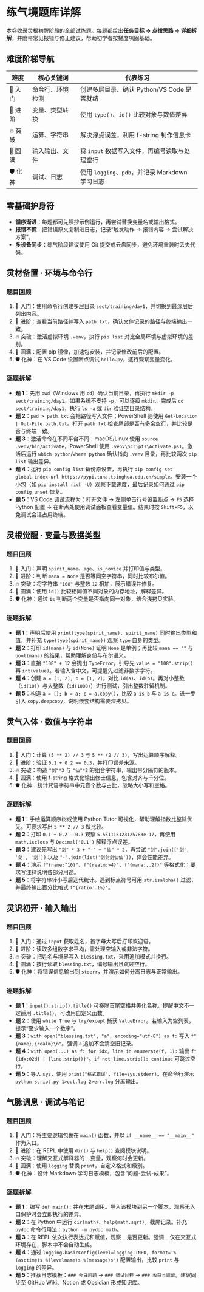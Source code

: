 # 练气境题库详解

本卷收录灵根初醒阶段的全部试炼题。每题都给出**任务目标 → 点拨思路 → 详细拆解**，并附带常见报错与修正建议，帮助初学者按梯度巩固基础。

## 难度阶梯导航

| 难度 | 核心关键词 | 代表练习 |
| --- | --- | --- |
| 🌱 入门 | 命令行、环境检测 | 创建多层目录、确认 Python/VS Code 是否就绪 |
| 🌿 进阶 | 变量、类型转换 | 使用 `type()`、`id()` 比较对象与数值差异 |
| 🔥 突破 | 运算、字符串 | 解决浮点误差，利用 f-string 制作信息卡 |
| 🌟 圆满 | 输入输出、文件 | 将 `input` 数据写入文件，再编号读取与处理空行 |
| 🛡️ 化神 | 调试、日志 | 使用 `logging`、`pdb`，并记录 Markdown 学习日志 |

## 零基础护身符

- **循序渐进**：每题都可先照抄示例运行，再尝试替换变量名或输出格式。
- **报错不慌**：把错误原文复制进日志，记录“触发动作 → 报错内容 → 尝试解决方案”。
- **多设备同步**：练气阶段建议使用 Git 提交或云盘同步，避免环境重装时丢失代码。

## 灵材备置 · 环境与命令行

### 题目回顾
1. 🌱 入门：使用命令行创建多层目录 `sect/training/day1`，并切换到最深层后列出内容。
2. 🌿 进阶：查看当前路径并写入 `path.txt`，确认文件记录的路径与终端输出一致。
3. 🔥 突破：激活虚拟环境 `.venv`，执行 `pip list` 对比全局环境与虚拟环境的差别。
4. 🌟 圆满：配置 pip 镜像，加速包安装，并记录修改前后的配置。
5. 🛡️ 化神：在 VS Code 设置断点调试 `hello.py`，逐行观察变量变化。

### 逐题拆解
- **题 1**：先用 `pwd`（Windows 用 `cd`）确认当前目录，再执行 `mkdir -p sect/training/day1`。如果系统不支持 `-p`，可以逐级 `mkdir`。完成后 `cd sect/training/day1`，执行 `ls -a` 或 `dir` 验证空目录结构。
- **题 2**：`pwd > path.txt` 会把路径写入文件；PowerShell 则使用 `Get-Location | Out-File path.txt`。打开 `path.txt` 检查尾部是否有多余空行，并比较是否与终端一致。
- **题 3**：激活命令在不同平台不同：macOS/Linux 使用 `source .venv/bin/activate`，PowerShell 使用 `.venv\Scripts\Activate.ps1`。激活后运行 `which python`/`where python` 确认指向 `.venv` 目录，再比较两次 `pip list` 输出差异。
- **题 4**：运行 `pip config list` 备份原设置，再执行 `pip config set global.index-url https://pypi.tuna.tsinghua.edu.cn/simple`。安装一个小包（如 `pip install rich -U`）观察下载速度，最后记录如何通过 `pip config unset` 恢复。
- **题 5**：VS Code 调试流程为：打开文件 → 左侧单击行号设置断点 → `F5` 选择 Python 配置 → 在断点处使用调试面板查看变量值。结束时按 `Shift+F5`，以免调试会话占用终端。

## 灵根觉醒 · 变量与数据类型

### 题目回顾
1. 🌱 入门：声明 `spirit_name`、`age`、`is_novice` 并打印值与类型。
2. 🌿 进阶：判断 `mana = None` 是否等同空字符串，同时比较布尔值。
3. 🔥 突破：将字符串 `"108"` 与整数 `12` 相加，展示错误并修复。
4. 🌟 圆满：使用 `id()` 比较相同值不同对象的内存地址，解释差异。
5. 🛡️ 化神：通过 `is` 判断两个变量是否指向同一对象，结合浅拷贝实验。

### 逐题拆解
- **题 1**：声明后使用 `print(type(spirit_name), spirit_name)` 同时输出类型和值，并补充 `type(type(spirit_name))` 观察 `type` 自身的类型。
- **题 2**：打印 `id(mana)` 与 `id(None)` 证明 `None` 是单例；再比较 `mana == ""` 与 `bool(mana)` 的结果，帮助理解身份与布尔语义。
- **题 3**：直接 `"108" + 12` 会抛出 `TypeError`。引导先 `value = "108".strip()` 再 `int(value)`。若输入含中文，可提醒先过滤非数字字符。
- **题 4**：创建 `a = [1, 2]; b = [1, 2]`，对比 `id(a)`、`id(b)`。再对小整数（`id(10)`）与大整数（`id(1000)`）进行测试，引出整数驻留机制。
- **题 5**：构造 `a = []; b = a; c = a.copy()`，比较 `a is b` 与 `a is c`。进一步引入 `copy.deepcopy`，说明嵌套结构需要深拷贝。

## 灵气入体 · 数值与字符串

### 题目回顾
1. 🌱 入门：计算 `(5 ** 2) // 3` 与 `5 ** (2 // 3)`，写出运算顺序解释。
2. 🌿 进阶：验证 `0.1 + 0.2 == 0.3`，并打印误差来源。
3. 🔥 突破：构造 `"剑"*3` 与 `"仙"*2` 的组合字符串，输出带分隔符的版本。
4. 🌟 圆满：使用 f-string 格式化输出修士信息，包含对齐与千分位。
5. 🛡️ 化神：统计咒语字符串中元音个数与占比，忽略大小写和空格。

### 逐题拆解
- **题 1**：手绘运算顺序树或使用 Python Tutor 可视化，帮助理解指数比整除优先。可要求写出 `5 ** 2 // 3` 做比较。
- **题 2**：打印 `0.1 + 0.2 - 0.3` 观察 `5.551115123125783e-17`，再使用 `math.isclose` 与 `Decimal('0.1')` 解释浮点误差。
- **题 3**：建议先写出 `"剑" * 3 + "-" + "仙" * 2`，再尝试 `"剑".join(['剑', '剑', '剑'])` 以及 `"·".join(list('剑剑剑仙仙'))`，体会性能差异。
- **题 4**：演示 `f"{name:^10}"`、`f"{realm:>4}"`、`f"{mana:,.2f}"` 等格式化；要求写注释说明各部分用途。
- **题 5**：将字符串转小写后迭代统计。遇到标点符号可用 `str.isalpha()` 过滤，并最终输出百分比格式 `f"{ratio:.1%}"`。

## 灵识初开 · 输入输出

### 题目回顾
1. 🌱 入门：通过 `input` 获取姓名，首字母大写后打印欢迎语。
2. 🌿 进阶：读取多组数字求平均，需处理空输入或非法字符。
3. 🔥 突破：把姓名与境界写入 `blessing.txt`，采用追加模式并换行。
4. 🌟 圆满：按行读取 `blessing.txt`，编号输出且跳过空行。
5. 🛡️ 化神：将错误信息输出到 `stderr`，并演示如何分离日志与正常输出。

### 逐题拆解
- **题 1**：`input().strip().title()` 可移除首尾空格并美化名称。提醒中文不一定适用 `.title()`，可改用自定义函数。
- **题 2**：使用 `while True` 与 `try/except` 捕获 `ValueError`。若输入为空列表，提示“至少输入一个数字”。
- **题 3**：`with open("blessing.txt", "a", encoding="utf-8") as f:` 写入 `f"{name},{realm}\n"`。强调 `a` 追加不会清空旧记录。
- **题 4**：`with open(...) as f: for idx, line in enumerate(f, 1):` 输出 `f"{idx:02d} | {line.strip()}"`。`if not line.strip(): continue` 可跳过空行。
- **题 5**：导入 `sys`，使用 `print("格式错误", file=sys.stderr)`。在命令行演示 `python script.py 1>out.log 2>err.log` 分离输出。

## 气脉调息 · 调试与笔记

### 题目回顾
1. 🌱 入门：将主要逻辑包裹在 `main()` 函数，并以 `if __name__ == "__main__"` 作为入口。
2. 🌿 进阶：在 REPL 中使用 `dir()` 与 `help()` 查阅模块说明。
3. 🔥 突破：理解交互式解释器的 `_` 变量，观察何时会更新。
4. 🌟 圆满：使用 `logging` 替换 `print`，自定义格式和级别。
5. 🛡️ 化神：设计 Markdown 学习日志模板，包含“问题-尝试-成果”。

### 逐题拆解
- **题 1**：编写 `def main():` 并在末尾调用。导入该模块到另一个脚本，观察无入口保护时会立即执行的差异。
- **题 2**：在 Python 中运行 `dir(math)`、`help(math.sqrt)`，截屏记录。补充 `pydoc` 命令行用法：`python -m pydoc math`。
- **题 3**：在 REPL 依次执行表达式和赋值，观察 `_` 是否更新。强调 `_` 仅在交互式环境存在，脚本中不会自动生成。
- **题 4**：通过 `logging.basicConfig(level=logging.INFO, format='%(asctime)s %(levelname)s %(message)s')` 配置输出，比较 `print` 与 `logging` 的差异。
- **题 5**：推荐日志模板：`### 今日问题` → `### 调试过程` → `### 收获与遗留`。建议同步至 GitHub Wiki、Notion 或 Obsidian 形成知识库。
